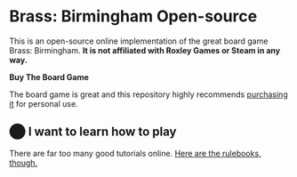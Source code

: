 # <a name="README"> Brass: Birmingham Open-source

This is an open-source online implementation of the great board game Brass: Birmingham. **It is not affiliated
with Roxley Games or Steam in any way.**

**Buy The Board Game**

The board game is great and this repository highly recommends [purchasing it](https://roxley.com/products/brass-birmingham-deluxe-edition) for personal use.

## ⬤ I want to learn how to play

There are far too many good tutorials online. [Here are the rulebooks, though.](https://github.com/ApotoxinElish/brass-birmingham/wiki/Rulebooks)
